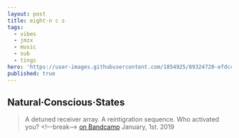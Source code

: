 ```yaml
---
layout: post
title: eight·n c s
tags:
  - vibes
  - jmzx
  - music
  - sub
  - tings
hero: 'https://user-images.githubusercontent.com/1854925/89324720-efdcc580-d6b1-11ea-8116-cca7c4224aff.png'
published: true
---
```

## Natural·Conscious·States
>A detuned receiver array.
>A reintigration sequence.
>Who activated you?
<!–-break-–>
[on Bandcamp](https://www.natural-conscious-states.bandcamp.com/releases) January, 1st. 2019
